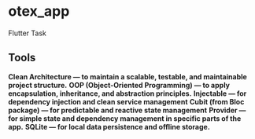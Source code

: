 # otex_app

Flutter Task

## Tools

**Clean Architecture — to maintain a scalable, testable, and maintainable project structure.**
**OOP (Object-Oriented Programming) — to apply encapsulation, inheritance, and abstraction principles.**
**Injectable — for dependency injection and clean service management**
**Cubit (from Bloc package) — for predictable and reactive state management**
**Provider — for simple state and dependency management in specific parts of the app.**
**SQLite — for local data persistence and offline storage.**

